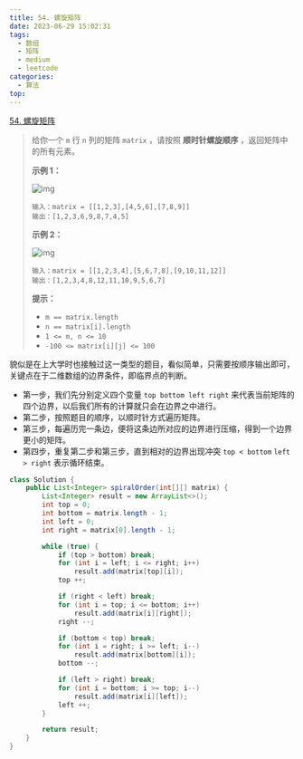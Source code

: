 ```yaml
---
title: 54. 螺旋矩阵
date: 2023-06-29 15:02:31
tags:
  - 数组
  - 矩阵
  - medium
  - leetcode
categories:
  - 算法
top:
---
```


[54. 螺旋矩阵](https://leetcode.cn/problems/spiral-matrix/description/)

<!-- more -->

>
> 给你一个 `m` 行 `n` 列的矩阵 `matrix` ，请按照 **顺时针螺旋顺序** ，返回矩阵中的所有元素。
>
> **示例 1：**
>
> ![img](https://assets.leetcode.com/uploads/2020/11/13/spiral1.jpg)
>
> ```
> 输入：matrix = [[1,2,3],[4,5,6],[7,8,9]]
> 输出：[1,2,3,6,9,8,7,4,5]
> ```
>
> **示例 2：**
>
> ![img](https://assets.leetcode.com/uploads/2020/11/13/spiral.jpg)
>
> ```
> 输入：matrix = [[1,2,3,4],[5,6,7,8],[9,10,11,12]]
> 输出：[1,2,3,4,8,12,11,10,9,5,6,7]
> ```
>
>  
>
> **提示：**
>
> - `m == matrix.length`
> - `n == matrix[i].length`
> - `1 <= m, n <= 10`
> - `-100 <= matrix[i][j] <= 100`

貌似是在上大学时也接触过这一类型的题目，看似简单，只需要按顺序输出即可，关键点在于二维数组的边界条件，即临界点的判断。

* 第一步，我们先分别定义四个变量 `top bottom left right` 来代表当前矩阵的四个边界，以后我们所有的计算就只会在边界之中进行。
* 第二步，按照题目的顺序，以顺时针方式遍历矩阵。
* 第三步，每遍历完一条边，便将这条边所对应的边界进行压缩，得到一个边界更小的矩阵。
* 第四步，重复第二步和第三步，直到相对的边界出现冲突 `top < bottom` `left > right` 表示循环结束。

```java
class Solution {
    public List<Integer> spiralOrder(int[][] matrix) {
        List<Integer> result = new ArrayList<>();
        int top = 0;
        int bottom = matrix.length - 1;
        int left = 0;
        int right = matrix[0].length - 1;

        while (true) {
            if (top > bottom) break;
            for (int i = left; i <= right; i++)
                result.add(matrix[top][i]);
            top ++;

            if (right < left) break;
            for (int i = top; i <= bottom; i++)
                result.add(matrix[i][right]);
            right --;

            if (bottom < top) break;
            for (int i = right; i >= left; i--)
                result.add(matrix[bottom][i]);
            bottom --;

            if (left > right) break;
            for (int i = bottom; i >= top; i--)
                result.add(matrix[i][left]);
            left ++;
        }

        return result;
    }
}
```

